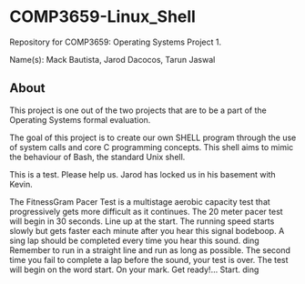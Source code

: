 # COMP3659-Linux_Shell
Repository for COMP3659: Operating Systems Project 1.

Name(s): Mack Bautista, Jarod Dacocos, Tarun Jaswal

## About
This project is one out of the two projects that are to be a part of the Operating Systems formal evaluation.

The goal of this project is to create our own SHELL program through the use of system calls and core C programming concepts. This shell aims to mimic the behaviour of Bash, the standard Unix shell.



This is a test. Please help us. Jarod has locked us in his basement with Kevin.

The FitnessGram Pacer Test is a multistage aerobic capacity test that progressively gets more difficult as it continues. The 20 meter pacer test will begin in 30 seconds. Line up at the start. The running speed starts slowly but gets faster each minute after you hear this signal bodeboop. A sing lap should be completed every time you hear this sound. ding Remember to run in a straight line and run as long as possible. The second time you fail to complete a lap before the sound, your test is over. The test will begin on the word start. On your mark. Get ready!… Start. ding﻿
